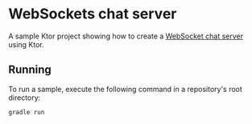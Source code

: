 # WebSockets chat server

A sample Ktor project showing how to create a [WebSocket chat server](https://ktor.io/docs/creating-web-socket-chat.html) using Ktor.

## Running

To run a sample, execute the following command in a repository's root directory:
```sh
gradle run
```